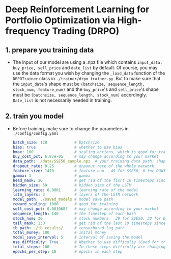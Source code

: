 # Deep Reinforcement Learning for Portfolio Optimization via High-frequency Trading (DRPO)
## 1. prepare you training data

* The input of our model are using a .npz file which contains `input_data, buy_price, sell_price` and `date_list` by default. Of course, you may use the data format you wish by changing the `_load_data` function of the `DRPOTrainer` class in `./trainer/drpo_trainer.py`. But to make sure that the `input_date`'s shape must be `(batchsize, sequence_length, stock_num, feature_num)` and the `buy_price`'s and `sell_price`'s shape must be `(batchsize, sequence_length, stock_num)` accordingly. `Date_list` is not necessarily needed in training.

## 2. train you model

* Before training, make sure to change the parameters in `./config/config.yaml`

  ``` yaml
  batch_size: 128            # batchsize
  bias: true                 # whether to use bias 
  hmax: 100                  # scaling actions, which is good for training. Only used in 'multiple' model type now 
  buy_cost_pct: 6.87e-05     # may change according to your market
  data_path: ./data/SSE50_sample.npz  # your training data path. shape:(batchsize, sequence_length, stock_num, feature_num)
  dropout_rate: 0.25         # drpoout rate of the whole network
  feature_size: 1470         # feature_num   49 for SSE50, 6 for DOW30, 43 for COIN
  gamma: 1                   # gamma
  head_mask: 10              # get rid of the fisrt 10 timesteps since the historical data are not sufficient 
  hidden_size: 50            # hidden_size of the LSTM
  learning_rate: 0.0001      # learning rate of the model
  lstm_layers: 3             # layers of the LSTM network
  model_path: ./saved_models # model save path
  reward_scaling: 1000       # good for training
  sell_cost_pct: 0.0010687   # may change according to your market
  sequence_length: 140       # the timestep of each bash
  stock_num: 30              # stock numbers   30 for SSE50, 30 for DOW30, 3 for COIN
  tail_mask: 130             # get rid of the last 10 timesteps since the expectation results may not be credible enough
  tb_path: ./tb_results/     # tensorborad log path 
  total_money: 100           # inital money
  model_save_interval: 5     # interval of saving the model
  use_difficulty: True       # Whether to use difficulty (Good for training)
  total_steps: 100           # In these steps difficulty are changing gradually from 0 to 1
  epochs_per_step: 10        # epochs in each step
  ```
